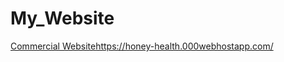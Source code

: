 # My_Website
[Commercial Website](https://honey-health.000webhostapp.com/)https://honey-health.000webhostapp.com/
